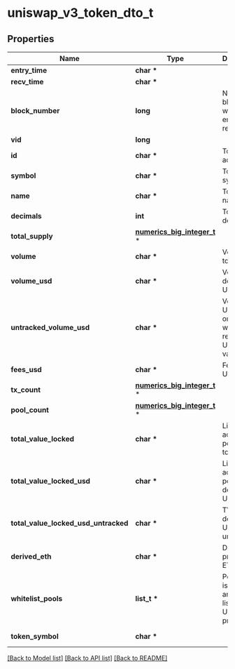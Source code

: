 # uniswap_v3_token_dto_t

## Properties
Name | Type | Description | Notes
------------ | ------------- | ------------- | -------------
**entry_time** | **char \*** |  | [optional] 
**recv_time** | **char \*** |  | [optional] 
**block_number** | **long** | Number of block in which entity was recorded. | [optional] 
**vid** | **long** |  | [optional] 
**id** | **char \*** | Token address. | [optional] 
**symbol** | **char \*** | Token symbol. | [optional] 
**name** | **char \*** | Token name. | [optional] 
**decimals** | **int** | Token decimals. | [optional] 
**total_supply** | [**numerics_big_integer_t**](numerics_big_integer.md) \* |  | [optional] 
**volume** | **char \*** | Volume in token units. | [optional] 
**volume_usd** | **char \*** | Volume in derived USD. | [optional] 
**untracked_volume_usd** | **char \*** | Volume in USD even on pools with less reliable USD values. | [optional] 
**fees_usd** | **char \*** | Fees in USD. | [optional] 
**tx_count** | [**numerics_big_integer_t**](numerics_big_integer.md) \* |  | [optional] 
**pool_count** | [**numerics_big_integer_t**](numerics_big_integer.md) \* |  | [optional] 
**total_value_locked** | **char \*** | Liquidity across all pools in token units. | [optional] 
**total_value_locked_usd** | **char \*** | Liquidity across all pools in derived USD. | [optional] 
**total_value_locked_usd_untracked** | **char \*** | TVL derived in USD untracked. | [optional] 
**derived_eth** | **char \*** | Derived price in ETH. | [optional] 
**whitelist_pools** | **list_t \*** | Pools token is in that are white listed for USD pricing. | [optional] 
**token_symbol** | **char \*** |  | [optional] [readonly] 

[[Back to Model list]](../README.md#documentation-for-models) [[Back to API list]](../README.md#documentation-for-api-endpoints) [[Back to README]](../README.md)


